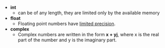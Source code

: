 * **int**
    * can be of any length, they are limited only by the available memory
* **float**
    * Floating point numbers have [limited precision](https://goo.gl/cBH7Jw).
* **complex**
    * Complex numbers are written in the form **x + yj**, where x is the real part of the number and y is the imaginary part.